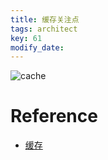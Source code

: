 ```yaml
---
title: 缓存关注点
tags: architect
key: 61
modify_date:
---
```


![cache](https://user-images.githubusercontent.com/8369671/58456351-83357500-8156-11e9-8a09-2246288f9ae9.png)

# Reference
- [缓存](https://doocs.github.io/advanced-java/#/?id=%E7%BC%93%E5%AD%98)
